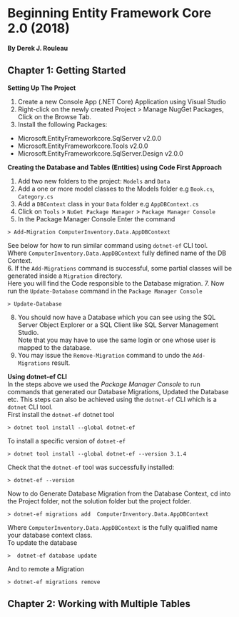 # Beginning Entity Framework Core 2.0 (2018)  
__By Derek J. Rouleau__    

## Chapter 1: Getting Started  
__Setting Up The Project__  
1. Create a new Console App (.NET Core) Application using Visual Studio
2. Right-click on the newly created Project > Manage NugGet Packages, Click on the Browse Tab.
3. Install the following Packages:  
  * Microsoft.EntityFrameworkcore.SqlServer v2.0.0
  * Microsoft.EntityFrameworkcore.Tools v2.0.0
  * Microsoft.EntityFrameworkcore.SqlServer.Design v2.0.0  

__Creating the Database and Tables (Entities) using Code First Approach__    
1. Add two new folders to the project:  `Models` and `Data`
2. Add a one or more model classes to the Models folder e.g `Book.cs`, `Category.cs`
3. Add a `DBContext` class in your `Data` folder e.g `AppDBContext.cs`
4. Click on `Tools` > `NuGet Package Manager` > `Package Manager Console`
5. In the Package Manager Console Enter the command  
```
> Add-Migration ComputerInventory.Data.AppDBContext
```  
See below for how to run similar command using `dotnet-ef` CLI tool.  
Where `ComputerInventory.Data.AppDBContext` fully defined name of the DB Context.     
6. If the `Add-Migrations` command is successful, some partial classes will be generated inside a `Migration` directory.  
Here you will find the Code responsible to the Database migration.
7. Now run the `Update-Database` command in the `Package Manager Console`  
```
> Update-Database
```
8. You should now have a Database which you can see using the SQL Server Object Explorer or a SQL Client like SQL Server Management Studio.  
Note that you may have to use the same login or one whose user is mapped to the database.  
9. You may issue the `Remove-Migration` command to undo the `Add-Migrations` result.

__Using dotnet-ef CLI__  
In the steps above we used the _Package Manager Console_ to run commands that generated our Database Migrations, Updated the Database etc. This steps can also be achieved using the `dotnet-ef` CLI which is a `dotnet` CLI tool.  
First install the `dotnet-ef` dotnet tool
```
> dotnet tool install --global dotnet-ef
```  
To install a specific version of `dotnet-ef`  
```
> dotnet tool install --global dotnet-ef --version 3.1.4
```
Check that the `dotnet-ef` tool was successfully installed:  
```
> dotnet-ef --version
```
Now to do Generate Database Migration from the Database Context, cd into the Project folder, not the solution folder but the project folder.
```
> dotnet-ef migrations add  ComputerInventory.Data.AppDBContext
```
Where `ComputerInventory.Data.AppDBContext` is the fully qualified name your database context class.  
To update the database
```
>  dotnet-ef database update
```  
And to remote a Migration
```
> dotnet-ef migrations remove
```

## Chapter 2: Working with Multiple Tables  
